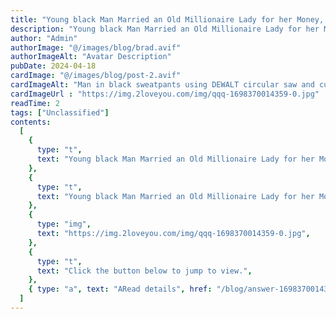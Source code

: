 ```yaml
---
title: "Young black Man Married an Old Millionaire Lady for her Money, but he Never Imagined That She Would…"
description: "Young black Man Married an Old Millionaire Lady for her Money, but he Never Imagined That She Would…"
author: "Admin"
authorImage: "@/images/blog/brad.avif"
authorImageAlt: "Avatar Description"
pubDate: 2024-04-18
cardImage: "@/images/blog/post-2.avif"
cardImageAlt: "Man in black sweatpants using DEWALT circular saw and cutting a wood plank"
cardImageUrl : "https://img.2loveyou.com/img/qqq-1698370014359-0.jpg"
readTime: 2
tags: ["Unclassified"]
contents:
  [
    {
      type: "t",
      text: "Young black Man Married an Old Millionaire Lady for her Money, but he Never Imagined That She Would\u2026",
    },
    {
      type: "t",
      text: "Young black Man Married an Old Millionaire Lady for her Money, but he Never Imagined That She Would\u2026",
    },
    {
      type: "img",
      text: "https://img.2loveyou.com/img/qqq-1698370014359-0.jpg",
    },
    {
      type: "t",
      text: "Click the button below to jump to view.",
    },
    { type: "a", text: "ARead details", href: "/blog/answer-1698370014359-440995/" },
  ]
---
```

